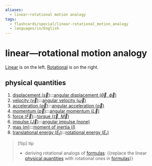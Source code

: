 ```yaml
---
aliases:
  - linear—rotational motion analogy
tags:
  - flashcards/special/linear-rotational_motion_analogy
  - languages/in/English
---
```


# linear—rotational motion analogy

[Linear](linear%20motion.md) is on the left. [Rotational](rotation.md) is on the right.

## physical quantities

1. [displacement ($\vec{s}$)](../general/displacement%20(geometry).md):::[angular displacement ($\vec{\theta}$, $\vec{\phi}$)](../general/angular%20displacement.md) <!--SR:!2024-02-21,65,310!2024-02-07,53,310-->
2. [velocity ($\vec{v}$)](../general/velocity.md):::[angular velocity ($\vec{\omega}$)](../general/angular%20velocity.md) <!--SR:!2024-02-12,57,310!2024-02-02,49,310-->
3. [acceleration ($\vec{a}$)](../general/acceleration.md):::[angular acceleration ($\vec{\alpha}$)](../general/angular%20acceleration.md) <!--SR:!2024-02-13,58,310!2024-02-02,49,310-->
4. [momentum ($\vec{p}$)](../general/momentum.md):::[angular momentum ($\vec{L}$)](../general/angular%20momentum.md) <!--SR:!2024-02-25,68,310!2024-02-18,62,310-->
5. [force ($\vec{F}$)](../general/force.md):::[torque ($\vec{\tau}$, $\vec{M}$)](../general/torque.md) <!--SR:!2024-02-08,54,310!2024-02-25,68,310-->
6. [impulse ($\vec{J}$)](../general/impulse%20(physics).md):::[angular impulse (none)](../general/angular%20momentum.md) <!--SR:!2023-12-20,4,302!2023-12-20,4,302-->
7. [mas ($m$)](../general/mass.md):::[moment of inertia ($I$)](../general/moment%20of%20inertia.md) <!--SR:!2024-02-20,64,310!2024-02-04,51,310-->
8. [translational energy ($E_t$)](../general/kinetic%20energy.md):::[rotational energy ($E_r$)](../general/rotational%20energy.md) <!--SR:!2024-02-14,59,310!2024-02-22,65,310-->

> [!tip] tip
>
> - deriving rotational analogs of [formulas](../general/formula.md): {{replace the linear [physical quantities](#physical%20quantities) with rotational ones in [formulas](../general/formula.md)}} <!--SR:!2024-02-09,55,310-->
